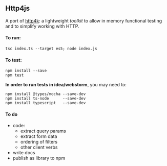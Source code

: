 ## Http4js

A port of [http4k](https://github.com/http4k/http4k): a lightweight _toolkit_ to allow in memory functional testing and to simplify working with HTTP. 

#### To run: 

`tsc index.ts --target es5; node index.js`

#### To test:

```
npm install --save
npm test
```

**In order to run tests in idea/webstorm**, you may need to:

```
npm install @types/mocha --save-dev
npm install ts-node      --save-dev
npm install typescript   --save-dev 
```

#### To do

- code:
  - extract query params
  - extract form data
  - ordering of filters 
  - other client verbs
- write docs
- publish as library to npm
